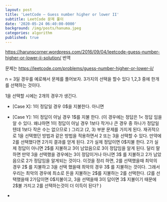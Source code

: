 ```yaml
---
layout: post
title: 'LeetCode – Guess number higher or lower II'
subtitle: LeetCode 문제 풀이
date: '2020-05-24 06:40:00-0000'
background: /img/posts/hanuma.jpeg
categories: algorithm
published: true
---
```




https://harunscorner.wordpress.com/2016/09/04/leetcode-guess-number-higher-or-lower-ii-solution/ 번역

문제는 https://leetcode.com/problems/guess-number-higher-or-lower-ii/


n = 3일 경우를 예로해서 문제를 풀어보자. 3가지의 선택을 할수 있다 1,2,3 중에 한개를 선택하는 것이다.

1을 선택할 시에는 2개의 경우가 생긴다.


- [Case X]: 1이 정답일 경우 0&#36;을 지불한다. 아니면

- [Case Y]: 1이 정답이 아닐 경우 1&#36;를 지불 한다. (이 경우에는 정답은 1< 정답 임을 알 수 있다. 왜냐하면 1이 정답이 아닐 경우 1보다 작거나 큰 경우 중 하나가 정답일 텐데 1보다 작은 수는 없으므로 ) 그리고 (2, 3) 부분 문제를 가지게 된다. 재귀적으로 1을 선택했던 방법과 같은 방법을 적용하면서 2 또는 3을 선택할 수 있다. 만약에 2를 선택했다면 2가지 결과를 얻게 된다. 2가 실제 정답이면 0&#36;지불 한다. 2가 실제 정답이 아니면 2&#36;를 지불하고 3이 남았음으로 3이 정답임을 알게 된다. 달리 말하면 만약 3을 선택했을 경우에는 3이 정답이거나 아니면 3&#36; 를 지불하고 2가 남았음으로 2가 정답임을 알게되는 것이다.
  이것을 정리 하면, 2를 선택했을때 최악의 경우 2&#36; 를 지불하고 3을 선택 했을때 최악의 경우 3&#36; 를 지불하는 것이다. 그래서 우리는 최악의 경우에 최소로 돈을 지불하는 2&#36;를 지불하는 2를 선택한다. (2를 선택했을때 2가답이면 0&#36;지불이고, 3을 선택을때 3이 답이면 3&#36; 지불이기 때문에 2$불 가지고 2를 선택하는것이 더 이득이 된다? )

- 

  

  


